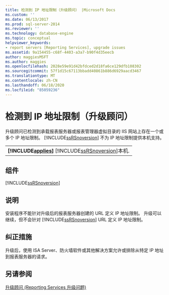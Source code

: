 ```yaml
---
title: 检测到 IP 地址限制（升级顾问） |Microsoft Docs
ms.custom: ''
ms.date: 06/13/2017
ms.prod: sql-server-2014
ms.reviewer: ''
ms.technology: database-engine
ms.topic: conceptual
helpviewer_keywords:
- report servers [Reporting Services], upgrade issues
ms.assetid: 9a154455-c68f-4403-a3a7-b90f4d35eecb
author: maggiesMSFT
ms.author: maggies
ms.openlocfilehash: 2028e59e91d42bfdced2d18fa6ce129dfb108302
ms.sourcegitcommit: 57f1d15c67113bbadd40861b886d6929aacd3467
ms.translationtype: MT
ms.contentlocale: zh-CN
ms.lasthandoff: 06/18/2020
ms.locfileid: "85059236"
---
```

# <a name="ip-address-restriction-detected-upgrade-advisor"></a>检测到 IP 地址限制（升级顾问）
  升级顾问已检测到承载报表服务器或报表管理器虚拟目录的 IIS 网站上存在一个或多个 IP 地址限制。 [!INCLUDE[ssRSnoversion](../../includes/ssrsnoversion-md.md)] 不为 IP 地址限制提供本机支持。  
  
||  
|-|  
|**[!INCLUDE[applies](../../includes/applies-md.md)]**  [!INCLUDE[ssRSnoversion](../../includes/ssrsnoversion-md.md)]本机.|  
  
## <a name="component"></a>组件  
 [!INCLUDE[ssRSnoversion](../../includes/ssrsnoversion-md.md)]  
  
## <a name="description"></a>说明  
 安装程序不能针对升级后的报表服务器创建的 URL 定义 IP 地址限制。 升级可以继续，但不会针对 [!INCLUDE[ssRSnoversion](../../includes/ssrsnoversion-md.md)] URL 定义 IP 地址限制。  
  
## <a name="corrective-action"></a>纠正措施  
 升级后，使用 ISA Server、防火墙软件或其他解决方案允许或排除从特定 IP 地址到报表服务器的请求。  
  
## <a name="see-also"></a>另请参阅  
 [升级顾问 &#40;Reporting Services 升级问题&#41;](../../../2014/sql-server/install/reporting-services-upgrade-issues-upgrade-advisor.md)  
  
  
